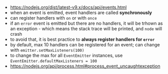 - https://nodejs.org/dist/latest-v9.x/docs/api/events.html
- when an event is emitted, event handlers are called **synchronously**
- can register handlers with `on` or with `once`
- if an `error` event is emitted but there are no handlers, it will be trhown as an exception - which means the stack trace will be printed, and `node` will crash
- to avoid that, it is best practice to **always register handlers for `error`**
- by default, max 10 handlers can be registered for an event; can change with `emitter.setMaxListeners(100)`
- to change the max for all `EventEmitter` instances, use `EventEmitter.defaultMaxListeners = 100`
- https://nodejs.org/api/process.html#process_event_uncaughtexception